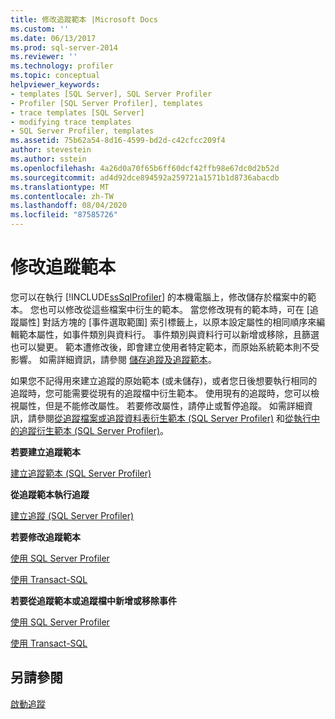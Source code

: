 ```yaml
---
title: 修改追蹤範本 |Microsoft Docs
ms.custom: ''
ms.date: 06/13/2017
ms.prod: sql-server-2014
ms.reviewer: ''
ms.technology: profiler
ms.topic: conceptual
helpviewer_keywords:
- templates [SQL Server], SQL Server Profiler
- Profiler [SQL Server Profiler], templates
- trace templates [SQL Server]
- modifying trace templates
- SQL Server Profiler, templates
ms.assetid: 75b62a54-8d16-4599-bd2d-c42cfcc209f4
author: stevestein
ms.author: sstein
ms.openlocfilehash: 4a26d0a70f65b6ff60dcf42ffb98e67dc0d2b52d
ms.sourcegitcommit: ad4d92dce894592a259721a1571b1d8736abacdb
ms.translationtype: MT
ms.contentlocale: zh-TW
ms.lasthandoff: 08/04/2020
ms.locfileid: "87585726"
---
```

# <a name="modify-trace-templates"></a>修改追蹤範本
  您可以在執行 [!INCLUDE[ssSqlProfiler](../../includes/sssqlprofiler-md.md)] 的本機電腦上，修改儲存於檔案中的範本。 您也可以修改從這些檔案中衍生的範本。 當您修改現有的範本時，可在 [追蹤屬性]  對話方塊的 [事件選取範圍]  索引標籤上，以原本設定屬性的相同順序來編輯範本屬性，如事件類別與資料行。 事件類別與資料行可以新增或移除，且篩選也可以變更。 範本遭修改後，即會建立使用者特定範本，而原始系統範本則不受影響。 如需詳細資訊，請參閱 [儲存追蹤及追蹤範本](save-traces-and-trace-templates.md)。  
  
 如果您不記得用來建立追蹤的原始範本 (或未儲存)，或者您日後想要執行相同的追蹤時，您可能需要從現有的追蹤檔中衍生範本。 使用現有的追蹤時，您可以檢視屬性，但是不能修改屬性。 若要修改屬性，請停止或暫停追蹤。 如需詳細資訊，請參閱[從追蹤檔案或追蹤資料表衍生範本 &#40;SQL Server Profiler&#41;](sql-server-profiler.md) 和[從執行中的追蹤衍生範本 &#40;SQL Server Profiler&#41;](derive-a-template-from-a-running-trace-sql-server-profiler.md)。  
  
 **若要建立追蹤範本**  
  
 [建立追蹤範本 &#40;SQL Server Profiler&#41;](create-a-trace-template-sql-server-profiler.md)  
  
 **從追蹤範本執行追蹤**  
  
 [建立追蹤 &#40;SQL Server Profiler&#41;](create-a-trace-sql-server-profiler.md)  
  
 **若要修改追蹤範本**  
  
 [使用 SQL Server Profiler](../../database-engine/modify-a-trace-template-sql-server-profiler.md)  
  
 [使用 Transact-SQL](../../relational-databases/sql-trace/modify-an-existing-trace-transact-sql.md)  
  
 **若要從追蹤範本或追蹤檔中新增或移除事件**  
  
 [使用 SQL Server Profiler](specify-events-and-data-columns-for-a-trace-file-sql-server-profiler.md)  
  
 [使用 Transact-SQL](/sql/relational-databases/system-stored-procedures/sp-trace-setevent-transact-sql)  
  
## <a name="see-also"></a>另請參閱  
 [啟動追蹤](start-a-trace.md)  
  
  
